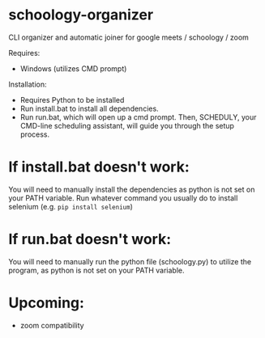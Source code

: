 # schoology-organizer
CLI organizer and automatic joiner for google meets / schoology / zoom

Requires:
- Windows (utilizes CMD prompt)

Installation:
* Requires Python to be installed
* Run install.bat to install all dependencies.
* Run run.bat, which will open up a cmd prompt.
Then, SCHEDULY, your CMD-line scheduling assistant, will guide you through the setup process.

# If install.bat doesn't work:
You will need to manually install the dependencies as python is not set on your PATH variable.
Run whatever command you usually do to install selenium (e.g. `pip install selenium`)

# If run.bat doesn't work:
You will need to manually run the python file (schoology.py) to utilize the program, as python is not set on your PATH variable.

# Upcoming:
- zoom compatibility
